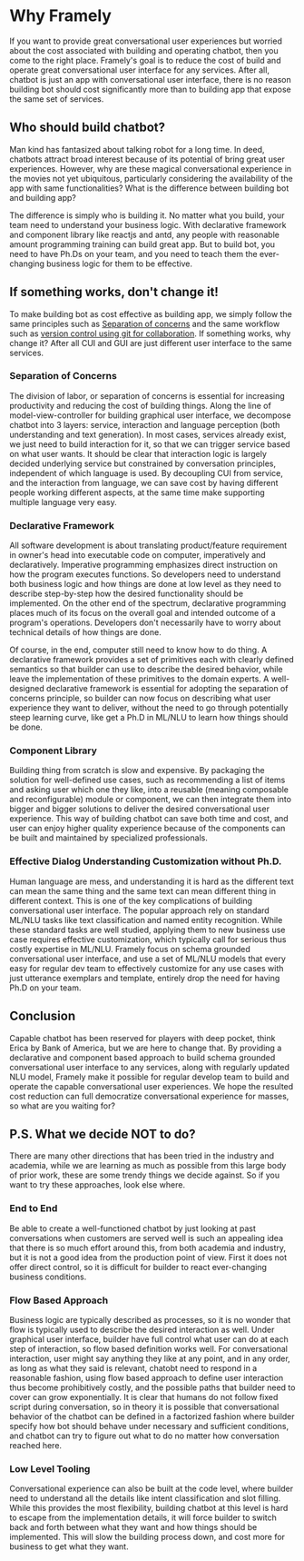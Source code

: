 # Why Framely

If you want to provide great conversational user experiences but worried about the cost associated with building and operating chatbot, then you come to the right place. Framely's goal is to reduce the cost of build and operate great conversational user interface for any services. After all, chatbot is just an app with conversational user interface, there is no reason building bot should cost significantly more than to building app that expose the same set of services.

## Who should build chatbot?
Man kind has fantasized about talking robot for a long time. In deed, chatbots attract broad interest because of its potential of bring great user experiences. However, why are these magical conversational experience in the movies not yet ubiquitous, particularly considering the availability of the app with same functionalities? What is the difference between building bot and building app? 

The difference is simply who is building it. No matter what you build, your team need to understand your business logic. With declarative framework and component library like reactjs and antd, any people with reasonable amount programming training can build great app. But to build bot, you need to have Ph.Ds on 
your team, and you need to teach them the ever-changing business logic for them to be effective.

## If something works, don't change it!

To make building bot as cost effective as building app, we simply follow the same principles such as [Separation of concerns](https://en.wikipedia.org/wiki/Separation_of_concerns) and the same workflow such as [version control using git for collaboration](https://en.wikipedia.org/wiki/Git). If something works, why change it? After all CUI and GUI are just different user interface to the same services.

### Separation of Concerns
The division of labor, or separation of concerns is essential for increasing productivity and reducing the cost of building things. Along the line of model-view-controller for building graphical user interface, we decompose chatbot into 3 layers: service, interaction and language perception (both understanding and text generation). In most cases, services already exist, we just need to build interaction for it, so that we can trigger service based on what user wants. It should be clear that interaction logic is largely decided underlying service but constrained by conversation principles, independent of which language is used. By decoupling CUI from service, and the interaction from language, we can save cost by having different people working different aspects, at the same time make supporting multiple language very easy.

### Declarative Framework
All software development is about translating product/feature requirement in owner's head into executable code on computer, imperatively and declaratively. Imperative programming emphasizes direct instruction on how the program executes functions. So developers need to understand both business logic and how things are done at low level as they need to describe step-by-step how the desired functionality should be implemented. On the other end of the spectrum, declarative programming places much of its focus on the overall goal and intended outcome of a program's operations. Developers don't necessarily have to worry about technical details of how things are done.

Of course, in the end, computer still need to know how to do thing. A declarative framework provides a set of primitives each with clearly defined semantics so that builder can use to describe the desired behavior, while leave the implementation of these primitives to the domain experts. A well-designed declarative framework is essential for adopting the separation of concerns principle, so builder can now focus on describing what user experience they want to deliver, without the need to go through potentially steep learning curve, like get a Ph.D in ML/NLU to learn how things should be done. 

### Component Library
Building thing from scratch is slow and expensive. By packaging the solution for well-defined use cases, such as recommending a list of items and asking user which one they like, into a reusable (meaning composable and reconfigurable) module or component, we can then integrate them into bigger and bigger solutions to deliver the desired conversational user experience. This way of building chatbot can save both time and cost, and user can enjoy higher quality experience because of the components can be built and maintained by specialized professionals.

### Effective Dialog Understanding Customization without Ph.D.
Human language are mess, and understanding it is hard as the different text can mean the same thing and the same text can mean different thing in different context. This is one of the key complications of building conversational user interface. The popular approach rely on standard ML/NLU tasks like text classification and named entity recognition. While these standard tasks are well studied, applying them to new business use case requires effective customization, which typically call for serious thus costly expertise in ML/NLU. Framely focus on schema grounded conversational user interface, and use a set of ML/NLU models that every easy for regular dev team to effectively customize for any use cases with just utterance exemplars and template, entirely drop the need for having Ph.D on your team.

## Conclusion
Capable chatbot has been reserved for players with deep pocket, think Erica by Bank of America, but we are here to change that. By providing a declarative and component based approach to build schema grounded conversational user interface to any services, along with regularly updated NLU model, Framely make it possible for regular develop team to build and operate the capable conversational user experiences. We hope the resulted cost reduction can full democratize conversational experience for masses, so what are you waiting for?


## P.S. What we decide NOT to do?
There are many other directions that has been tried in the industry and academia, while we are learning as much as possible from this large body of prior work, these are some trendy things we decide against. So if you want to try these approaches, look else where. 

### End to End
Be able to create a well-functioned chatbot by just looking at past conversations when customers are served well is such an appealing idea that there is so much effort around this, from both academia and industry, but it is not a good idea from the production point of view. First it does not offer direct control, so it is difficult for builder to react ever-changing business conditions. 


### Flow Based Approach
Business logic are typically described as processes, so it is no wonder that flow is typically used to describe the desired interaction as well. Under graphical user interface, builder have full control what user can do at each step of interaction, so flow based definition works well. For conversational interaction, user might say anything they like at any point, and in any order, as long as what they said is relevant, chatobt need to respond in a reasonable fashion, using flow based approach to define user interaction thus become prohibitively costly, and the possible paths that builder need to cover can grow exponentially. It is clear that humans do not follow fixed script during conversation, so in theory it is possible that conversational behavior of the chatbot can be defined in a factorized fashion where builder specify how bot should behave under necessary and sufficient conditions, and chatbot can try to figure out what to do no matter how conversation reached here.   

### Low Level Tooling
Conversational experience can also be built at the code level, where builder need to understand all the details like intent classification and slot filling. While this provides the most flexibility, building chatbot at this level is hard to escape from the implementation details, it will force builder to switch back and forth between what they want and how things should be implemented. This will slow the building process down, and cost more for business to get what they want.
